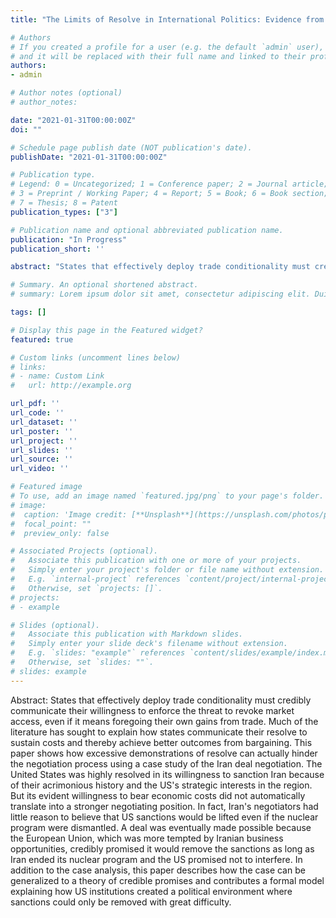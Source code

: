 ```yaml
---
title: "The Limits of Resolve in International Politics: Evidence from the Iran Deal Negotiation"

# Authors
# If you created a profile for a user (e.g. the default `admin` user), write the username (folder name) here 
# and it will be replaced with their full name and linked to their profile.
authors:
- admin

# Author notes (optional)
# author_notes:

date: "2021-01-31T00:00:00Z"
doi: ""

# Schedule page publish date (NOT publication's date).
publishDate: "2021-01-31T00:00:00Z"

# Publication type.
# Legend: 0 = Uncategorized; 1 = Conference paper; 2 = Journal article;
# 3 = Preprint / Working Paper; 4 = Report; 5 = Book; 6 = Book section;
# 7 = Thesis; 8 = Patent
publication_types: ["3"]

# Publication name and optional abbreviated publication name.
publication: "In Progress"
publication_short: ''

abstract: "States that effectively deploy trade conditionality must credibly communicate their willingness to enforce the threat to revoke market access, even if it means foregoing their own gains from trade. Much of the literature has sought to explain how states communicate their resolve to sustain costs and thereby achieve better outcomes from bargaining. This paper shows how excessive demonstrations of resolve can actually hinder the negotiation process using a case study of the Iran deal negotiation. The United States was highly resolved in its willingness to sanction Iran because of their acrimonious history and the US's strategic interests in the region. But its evident willingness to bear economic costs did not automatically translate into a stronger negotiating position. In fact, Iran's negotiators had little reason to believe that US sanctions would be lifted even if the nuclear program were dismantled. A deal was eventually made possible because the European Union, which was more tempted by Iranian business opportunities, credibly promised it would remove the sanctions as long as Iran ended its nuclear program and the US promised not to interfere. In addition to the case analysis, this paper describes how the case can be generalized to a theory of credible promises and contributes a formal model explaining how US institutions created a political environment where sanctions could only be removed with great difficulty."

# Summary. An optional shortened abstract.
# summary: Lorem ipsum dolor sit amet, consectetur adipiscing elit. Duis posuere tellus ac convallis placerat. Proin tincidunt magna sed ex sollicitudin condimentum.

tags: []

# Display this page in the Featured widget?
featured: true

# Custom links (uncomment lines below)
# links:
# - name: Custom Link
#   url: http://example.org

url_pdf: ''
url_code: ''
url_dataset: ''
url_poster: ''
url_project: ''
url_slides: ''
url_source: ''
url_video: ''

# Featured image
# To use, add an image named `featured.jpg/png` to your page's folder. 
# image:
#  caption: 'Image credit: [**Unsplash**](https://unsplash.com/photos/pLCdAaMFLTE)'
#  focal_point: ""
#  preview_only: false

# Associated Projects (optional).
#   Associate this publication with one or more of your projects.
#   Simply enter your project's folder or file name without extension.
#   E.g. `internal-project` references `content/project/internal-project/index.md`.
#   Otherwise, set `projects: []`.
# projects:
# - example

# Slides (optional).
#   Associate this publication with Markdown slides.
#   Simply enter your slide deck's filename without extension.
#   E.g. `slides: "example"` references `content/slides/example/index.md`.
#   Otherwise, set `slides: ""`.
# slides: example
---
```


Abstract: States that effectively deploy trade conditionality must credibly communicate their willingness to enforce the threat to revoke market access, even if it means foregoing their own gains from trade. Much of the literature has sought to explain how states communicate their resolve to sustain costs and thereby achieve better outcomes from bargaining. This paper shows how excessive demonstrations of resolve can actually hinder the negotiation process using a case study of the Iran deal negotiation. The United States was highly resolved in its willingness to sanction Iran because of their acrimonious history and the US's strategic interests in the region. But its evident willingness to bear economic costs did not automatically translate into a stronger negotiating position. In fact, Iran's negotiators had little reason to believe that US sanctions would be lifted even if the nuclear program were dismantled. A deal was eventually made possible because the European Union, which was more tempted by Iranian business opportunities, credibly promised it would remove the sanctions as long as Iran ended its nuclear program and the US promised not to interfere. In addition to the case analysis, this paper describes how the case can be generalized to a theory of credible promises and contributes a formal model explaining how US institutions created a political environment where sanctions could only be removed with great difficulty.
